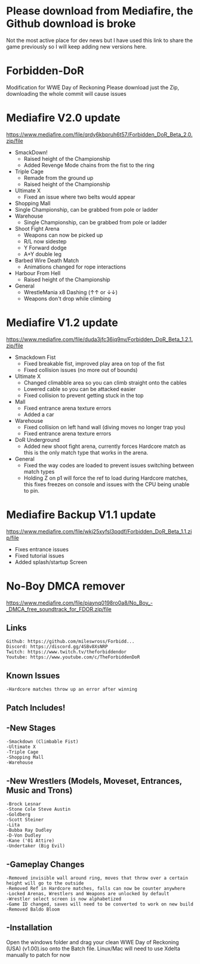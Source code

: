 # Please download from Mediafire, the Github download is broke

Not the most active place for dev news but I have used this link to share the game previously so I will keep adding new versions here.

# Forbidden-DoR
Modification for WWE Day of Reckoning
Please download just the Zip, downloading the whole commit will cause issues

# Mediafire V2.0 update
https://www.mediafire.com/file/qrdy6kbpruh6t57/Forbidden_DoR_Beta_2.0.zip/file

* SmackDown!
  * Raised height of the Championship
  * Added Revenge Mode chains from the fist to the ring
* Triple Cage
  * Remade from the ground up
  * Raised height of the Championship
* Ultimate X
  * Fixed an issue where two belts would appear
*  Shopping Mall
  * Single Championship, can be grabbed from pole or ladder
* Warehouse
  * Single Championship, can be grabbed from pole or ladder
* Shoot Fight Arena
  * Weapons can now be picked up
  * R/L now sidestep
  * Y Forward dodge
  * A+Y double leg
* Barbed Wire Death Match
  * Animations changed for rope interactions
* Harbour From Hell
  * Raised height of the Championship
* General
  * WrestleMania x8 Dashing (↑↑ or ↓↓)
  * Weapons don't drop while climbing
# Mediafire V1.2 update
https://www.mediafire.com/file/duda3jfc36iq9nv/Forbidden_DoR_Beta_1.2.1.zip/file
* Smackdown Fist
    * Fixed breakable fist, improved play area on top of the fist
    * Fixed collision issues (no more out of bounds)
* Ultimate X
    * Changed climabble area so you can climb straight onto the cables
    * Lowered cable so you can be attacked easier
    * Fixed collision to prevent getting stuck in the top
* Mall
    * Fixed entrance arena texture errors
    * Added a car
* Warehouse
    * Fixed collision on left hand wall (diving moves no longer trap you)
    * Fixed entrance arena texture errors
* DoR Underground
    * Added new shoot fight arena, currently forces Hardcore match as this is the only match type that works in the arena.
* General
    * Fixed the way codes are loaded to prevent issues switching between match types
    * Holding Z on p1 will force the ref to load during Hardcore matches, this fixes freezes on console and issues with the CPU being unable to pin.

# Mediafire Backup V1.1 update
https://www.mediafire.com/file/wkj25xyfsl3pqdf/Forbidden_DoR_Beta_1.1.zip/file
* Fixes entrance issues
* Fixed tutorial issues
* Added splash/startup Screen

# No-Boy DMCA remover
https://www.mediafire.com/file/piaynq0198ro0a8/No_Boy_-_DMCA_free_soundtrack_for_FDOR.zip/file

## Links
    Github: https://github.com/mileswross/Forbidd...
    Discord: https://discord.gg/4SBv8XsNRP
    Twitch: https://www.twitch.tv/theforbiddendor
    Youtube: https://www.youtube.com/c/TheForbiddenDoR

## Known Issues
    -Hardcore matches throw up an error after winning

## Patch Includes!
## -New Stages
    -Smackdown (Climbable Fist)
    -Ultimate X
    -Triple Cage
    -Shopping Mall
    -Warehouse

## -New Wrestlers (Models, Moveset, Entrances, Music and Trons)
    -Brock Lesnar
    -Stone Cole Steve Austin
    -Goldberg
    -Scott Steiner
    -Lita
    -Bubba Ray Dudley
    -D-Von Dudley
    -Kane ('01 Attire)
    -Undertaker (Big Evil)

## -Gameplay Changes
    -Removed invisible wall around ring, moves that throw over a certain height will go to the outside
    -Removed Ref in Hardcore matches, falls can now be counter anywhere
    -Locked Arenas, Wrestlers and Weapons are unlocked by default
    -Wrestler select screen is now alphabetized
    -Game ID changed, saves will need to be converted to work on new build
    -Removed Baldo Bloom
    
## -Installation
Open the windows folder and drag your clean WWE Day of Reckoning (USA) (v1.00).iso onto the Batch file.
Linux/Mac will need to use Xdelta manually to patch for now
